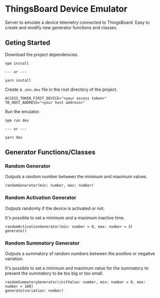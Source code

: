 # ThingsBoard Device Emulator

Server to emulate a device telemetry connected to ThingsBoard. Easy to create and modify new generator functions and classes.

## Geting Started

Download the project dependencies.

```
npm install

--- or ---

yarn install
```

Create a `.env.dev` file in the root directory of the project.

```
ACCESS_TOKEN_FIRST_DEVICE="<your access token>"
TB_HOST_ADDRESS="<your host address>"
```

Run the emulator.

```
npm run dev

--- or ---

yarn dev
```

## Generator Functions/Classes

### Random Generator

Outputs a random number between the minimum and maximum values.

```
randomGenerator(min: number, max: number)
```

### Random Activation Generator

Outputs randomly if the device is activated or not.

It's possible to set a minimum and a maximum inactive time.

```
randomActivationGenerator(min: number = 0, max: number = 3)
generate()
```

### Random Summatory Generator

Outputs a summatory of random numbers between the positive or negative variation.

It's possible to set a minimum and maximum value for the summatory to prevent the summatory to be too big or too small.

```
randomSummatoryGenerator(initValue: number, min: number = 0, max: number = 100)
generate(variation: number)
```
